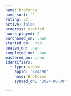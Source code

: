 ```yaml
---
name: Broforce
name_sort: ''
rating: 52
active: false
progress: started
hours_played: 2
purchased_on: .nan
started_on: .nan
beaten_on: .nan
completed_on: .nan
mastered_on: .nan
identifiers:
  - type: steam
    appid: '274190'
    name: Broforce
    synced_on: '2024-08-30'

---
```

